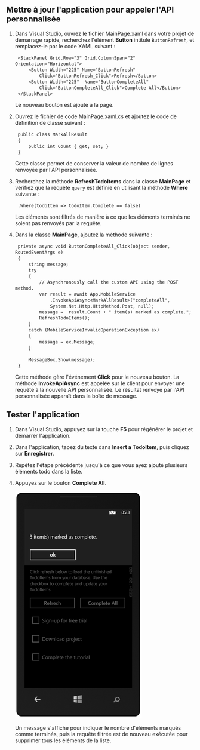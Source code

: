 ## <a name="update-app"></a>Mettre à jour l'application pour appeler l'API personnalisée
1. Dans Visual Studio, ouvrez le fichier MainPage.xaml dans votre projet de démarrage rapide, recherchez l'élément **Button** intitulé `ButtonRefresh`, et remplacez-le par le code XAML suivant : 
   
        <StackPanel Grid.Row="3" Grid.ColumnSpan="2" Orientation="Horizontal">
            <Button Width="225" Name="ButtonRefresh" 
                Click="ButtonRefresh_Click">Refresh</Button>
            <Button Width="225"  Name="ButtonCompleteAll" 
                Click="ButtonCompleteAll_Click">Complete All</Button>
        </StackPanel>
   
    Le nouveau bouton est ajouté à la page.
2. Ouvrez le fichier de code MainPage.xaml.cs et ajoutez le code de définition de classe suivant :
   
        public class MarkAllResult
        {
            public int Count { get; set; }
        }
   
    Cette classe permet de conserver la valeur de nombre de lignes renvoyée par l'API personnalisée.
3. Recherchez la méthode **RefreshTodoItems** dans la classe **MainPage** et vérifiez que la requête `query` est définie en utilisant la méthode **Where** suivante :
   
        .Where(todoItem => todoItem.Complete == false)
   
    Les éléments sont filtrés de manière à ce que les éléments terminés ne soient pas renvoyés par la requête.
4. Dans la classe **MainPage**, ajoutez la méthode suivante :
   
        private async void ButtonCompleteAll_Click(object sender, RoutedEventArgs e)
        {
            string message;
            try
            {
                // Asynchronously call the custom API using the POST method. 
                var result = await App.MobileService
                    .InvokeApiAsync<MarkAllResult>("completeAll", 
                    System.Net.Http.HttpMethod.Post, null);
                message =  result.Count + " item(s) marked as complete.";
                RefreshTodoItems();
            }
            catch (MobileServiceInvalidOperationException ex)
            {
                message = ex.Message;                
            }
   
            MessageBox.Show(message);  
        }
   
    Cette méthode gère l'événement **Click** pour le nouveau bouton. La méthode **InvokeApiAsync** est appelée sur le client pour envoyer une requête à la nouvelle API personnalisée. Le résultat renvoyé par l'API personnalisée apparaît dans la boîte de message.

## <a name="test-app"></a>Tester l'application
1. Dans Visual Studio, appuyez sur la touche **F5** pour régénérer le projet et démarrer l'application.
2. Dans l'application, tapez du texte dans **Insert a TodoItem**, puis cliquez sur **Enregistrer**.
3. Répétez l'étape précédente jusqu'à ce que vous ayez ajouté plusieurs éléments todo dans la liste.
4. Appuyez sur le bouton **Complete All**.
   
      ![](./media/mobile-services-windows-phone-call-custom-api/mobile-custom-api-windows-phone-completed.png)
   
    Un message s'affiche pour indiquer le nombre d'éléments marqués comme terminés, puis la requête filtrée est de nouveau exécutée pour supprimer tous les éléments de la liste.

<!---HONumber=Oct15_HO3-->
